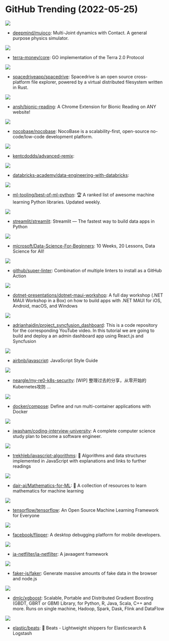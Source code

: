 # GitHub Trending (2022-05-25)

![](https://img.shields.io/badge/C-New%20125-green?style=flat-square&logo=appveyor)
- [deepmind/mujoco](https://github.com/deepmind/mujoco): Multi-Joint dynamics with Contact. A general purpose physics simulator.

![](https://img.shields.io/badge/JavaScript-New%2014-green?style=flat-square&logo=appveyor)
- [terra-money/core](https://github.com/terra-money/core): GO implementation of the Terra 2.0 Protocol

![](https://img.shields.io/badge/TypeScript-New%20375-green?style=flat-square&logo=appveyor)
- [spacedriveapp/spacedrive](https://github.com/spacedriveapp/spacedrive): Spacedrive is an open source cross-platform file explorer, powered by a virtual distributed filesystem written in Rust.

![](https://img.shields.io/badge/JavaScript-New%20587-green?style=flat-square&logo=appveyor)
- [ansh/bionic-reading](https://github.com/ansh/bionic-reading): A Chrome Extension for Bionic Reading on ANY website!

![](https://img.shields.io/badge/TypeScript-New%2085-green?style=flat-square&logo=appveyor)
- [nocobase/nocobase](https://github.com/nocobase/nocobase): NocoBase is a scalability-first, open-source no-code/low-code development platform.

![](https://img.shields.io/badge/TypeScript-New%2040-green?style=flat-square&logo=appveyor)
- [kentcdodds/advanced-remix](https://github.com/kentcdodds/advanced-remix): 

![](https://img.shields.io/badge/Python-New%2042-green?style=flat-square&logo=appveyor)
- [databricks-academy/data-engineering-with-databricks](https://github.com/databricks-academy/data-engineering-with-databricks): 

![](https://img.shields.io/badge/Python-New%20163-green?style=flat-square&logo=appveyor)
- [ml-tooling/best-of-ml-python](https://github.com/ml-tooling/best-of-ml-python): 🏆 A ranked list of awesome machine learning Python libraries. Updated weekly.

![](https://img.shields.io/badge/Python-New%2020-green?style=flat-square&logo=appveyor)
- [streamlit/streamlit](https://github.com/streamlit/streamlit): Streamlit — The fastest way to build data apps in Python

![](https://img.shields.io/badge/Jupyter%20Notebook-New%2073-green?style=flat-square&logo=appveyor)
- [microsoft/Data-Science-For-Beginners](https://github.com/microsoft/Data-Science-For-Beginners): 10 Weeks, 20 Lessons, Data Science for All!

![](https://img.shields.io/badge/Shell-New%205-green?style=flat-square&logo=appveyor)
- [github/super-linter](https://github.com/github/super-linter): Combination of multiple linters to install as a GitHub Action

![](https://img.shields.io/badge/C%23-New%2017-green?style=flat-square&logo=appveyor)
- [dotnet-presentations/dotnet-maui-workshop](https://github.com/dotnet-presentations/dotnet-maui-workshop): A full day workshop (.NET MAUI Workshop in a Box) on how to build apps with .NET MAUI for iOS, Android, macOS, and Windows

![](https://img.shields.io/badge/JavaScript-New%20101-green?style=flat-square&logo=appveyor)
- [adrianhajdin/project_syncfusion_dashboard](https://github.com/adrianhajdin/project_syncfusion_dashboard): This is a code repository for the corresponding YouTube video. In this tutorial we are going to build and deploy a an admin dashboard app using React.js and Syncfusion

![](https://img.shields.io/badge/JavaScript-New%2057-green?style=flat-square&logo=appveyor)
- [airbnb/javascript](https://github.com/airbnb/javascript): JavaScript Style Guide

![](https://img.shields.io/badge/Shell-New%20150-green?style=flat-square&logo=appveyor)
- [neargle/my-re0-k8s-security](https://github.com/neargle/my-re0-k8s-security): [WIP] 整理过去的分享，从零开始的Kubernetes攻防 ...

![](https://img.shields.io/badge/Go-New%2020-green?style=flat-square&logo=appveyor)
- [docker/compose](https://github.com/docker/compose): Define and run multi-container applications with Docker

![](https://img.shields.io/badge/none-New%20280-green?style=flat-square&logo=appveyor)
- [jwasham/coding-interview-university](https://github.com/jwasham/coding-interview-university): A complete computer science study plan to become a software engineer.

![](https://img.shields.io/badge/JavaScript-New%20136-green?style=flat-square&logo=appveyor)
- [trekhleb/javascript-algorithms](https://github.com/trekhleb/javascript-algorithms): 📝 Algorithms and data structures implemented in JavaScript with explanations and links to further readings

![](https://img.shields.io/badge/none-New%20237-green?style=flat-square&logo=appveyor)
- [dair-ai/Mathematics-for-ML](https://github.com/dair-ai/Mathematics-for-ML): 🧮 A collection of resources to learn mathematics for machine learning

![](https://img.shields.io/badge/C%2B%2B-New%2040-green?style=flat-square&logo=appveyor)
- [tensorflow/tensorflow](https://github.com/tensorflow/tensorflow): An Open Source Machine Learning Framework for Everyone

![](https://img.shields.io/badge/TypeScript-New%208-green?style=flat-square&logo=appveyor)
- [facebook/flipper](https://github.com/facebook/flipper): A desktop debugging platform for mobile developers.

![](https://img.shields.io/badge/Java-New%2044-green?style=flat-square&logo=appveyor)
- [ja-netfilter/ja-netfilter](https://github.com/ja-netfilter/ja-netfilter): A javaagent framework

![](https://img.shields.io/badge/TypeScript-New%2021-green?style=flat-square&logo=appveyor)
- [faker-js/faker](https://github.com/faker-js/faker): Generate massive amounts of fake data in the browser and node.js

![](https://img.shields.io/badge/C%2B%2B-New%209-green?style=flat-square&logo=appveyor)
- [dmlc/xgboost](https://github.com/dmlc/xgboost): Scalable, Portable and Distributed Gradient Boosting (GBDT, GBRT or GBM) Library, for Python, R, Java, Scala, C++ and more. Runs on single machine, Hadoop, Spark, Dask, Flink and DataFlow

![](https://img.shields.io/badge/Go-New%206-green?style=flat-square&logo=appveyor)
- [elastic/beats](https://github.com/elastic/beats): 🐠 Beats - Lightweight shippers for Elasticsearch & Logstash

